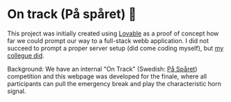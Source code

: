 # On track (På spåret) 🚂

This project was initially created using [Lovable](https://lovable.dev/) as a proof of concept how far we could prompt our way to a full-stack webb application. I did not succeed to prompt a proper server setup (did come coding myself), but [my collegue did](https://train-tune-press-42.lovable.app/). 

Background: We have an internal "On Track" (Swedish: [På Spåret](https://en.wikipedia.org/wiki/P%C3%A5_sp%C3%A5ret)) competition and this webpage was developed for the finale, where all participants can pull the emergency break and play the characteristic horn signal.
